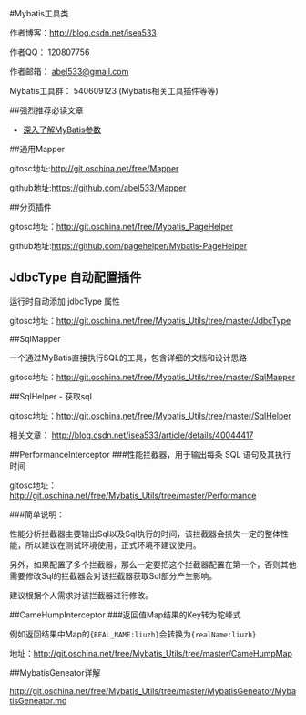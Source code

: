 #Mybatis工具类

作者博客：http://blog.csdn.net/isea533

作者QQ： 120807756

作者邮箱： abel533@gmail.com

Mybatis工具群： 540609123 (Mybatis相关工具插件等等)

##强烈推荐必读文章

- [深入了解MyBatis参数](http://git.oschina.net/free/Mybatis_Utils/blob/master/Blog/%E6%B7%B1%E5%85%A5%E4%BA%86%E8%A7%A3MyBatis%E5%8F%82%E6%95%B0.md)

##通用Mapper

gitosc地址:http://git.oschina.net/free/Mapper

github地址:https://github.com/abel533/Mapper

##分页插件

gitosc地址：http://git.oschina.net/free/Mybatis_PageHelper

github地址:https://github.com/pagehelper/Mybatis-PageHelper

## JdbcType 自动配置插件

运行时自动添加 jdbcType 属性

gitosc地址：http://git.oschina.net/free/Mybatis_Utils/tree/master/JdbcType

##SqlMapper

一个通过MyBatis直接执行SQL的工具，包含详细的文档和设计思路

gitosc地址：http://git.oschina.net/free/Mybatis_Utils/tree/master/SqlMapper

##SqlHelper - 获取sql

gitosc地址：http://git.oschina.net/free/Mybatis_Utils/tree/master/SqlHelper 

相关文章： http://blog.csdn.net/isea533/article/details/40044417

##PerformanceInterceptor
###性能拦截器，用于输出每条 SQL 语句及其执行时间

gitosc地址：http://git.oschina.net/free/Mybatis_Utils/tree/master/Performance

###简单说明：  

性能分析拦截器主要输出Sql以及Sql执行的时间，该拦截器会损失一定的整体性能，所以建议在测试环境使用，正式环境不建议使用。  

另外，如果配置了多个拦截器，那么一定要把这个拦截器配置在第一个，否则其他需要修改Sql的拦截器会对该拦截器获取Sql部分产生影响。  

建议根据个人需求对该拦截器进行修改。    

##CameHumpInterceptor
###返回值Map结果的Key转为驼峰式

例如返回结果中Map的`{REAL_NAME:liuzh}`会转换为`{realName:liuzh}`  

地址：http://git.oschina.net/free/Mybatis_Utils/tree/master/CameHumpMap

##MybatisGeneator详解  

http://git.oschina.net/free/Mybatis_Utils/tree/master/MybatisGeneator/MybatisGeneator.md
